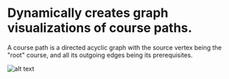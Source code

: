 # Dynamically creates graph visualizations of course paths.

A course path is a directed acyclic graph with the source vertex being the "root" course, and all its outgoing edges being its prerequisites.

![alt text](https://raw.github.com/jeff4elee/course_path/master/img.png)
